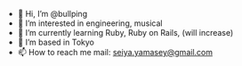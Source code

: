 - 👋 Hi, I’m @bullping
- 👀 I’m interested in engineering, musical
- 🌱 I’m currently learning Ruby, Ruby on Rails, (will increase)
- 🏡 I’m based in Tokyo
- 📫 How to reach me mail: seiya.yamasey@gmail.com

<!---
bullping/bullping is a ✨ special ✨ repository because its `README.md` (this file) appears on your GitHub profile.
You can click the Preview link to take a look at your changes.
--->
